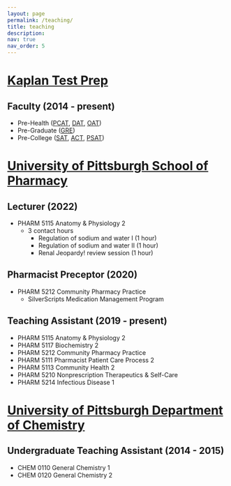 ```yaml
---
layout: page
permalink: /teaching/
title: teaching
description: 
nav: true
nav_order: 5
---
```


# [Kaplan Test Prep](https://www.kaptest.com/)
## Faculty (2014 - present)
- Pre-Health ([PCAT](https://www.kaptest.com/pcat), [DAT](https://www.kaptest.com/dat), [OAT](https://www.kaptest.com/oat))
- Pre-Graduate ([GRE](https://www.kaptest.com/gre))
- Pre-College ([SAT](https://www.kaptest.com/sat), [ACT](https://www.kaptest.com/act), [PSAT](https://www.kaptest.com/psat)) 

# [University of Pittsburgh School of Pharmacy](http://www.pharmacy.pitt.edu/)
## Lecturer (2022)
- PHARM 5115 Anatomy & Physiology 2
    - 3 contact hours
        - Regulation of sodium and water I (1 hour)
        - Regulation of sodium and water II (1 hour)
        - Renal Jeopardy! review session (1 hour)

## Pharmacist Preceptor (2020)
- PHARM 5212 Community Pharmacy Practice
    - SilverScripts Medication Management Program 

## Teaching Assistant (2019 - present)
- PHARM 5115 Anatomy & Physiology 2
- PHARM 5117 Biochemistry 2
- PHARM 5212 Community Pharmacy Practice
- PHARM 5111 Pharmacist Patient Care Process 2
- PHARM 5113 Community Health 2
- PHARM 5210 Nonprescription Therapeutics & Self-Care
- PHARM 5214 Infectious Disease 1

# [University of Pittsburgh Department of Chemistry](https://www.chem.pitt.edu/)
## Undergraduate Teaching Assistant (2014 - 2015)
- CHEM 0110 General Chemistry 1
- CHEM 0120 General Chemistry 2 
